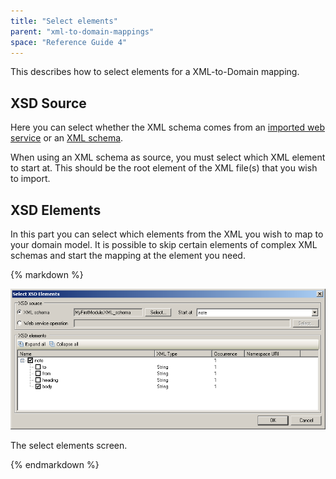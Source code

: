 ```yaml
---
title: "Select elements"
parent: "xml-to-domain-mappings"
space: "Reference Guide 4"
---
```

This describes how to select elements for a XML-to-Domain mapping.

## XSD Source

Here you can select whether the XML schema comes from an [imported web service](imported-web-services) or an [XML schema](xml-schemas).

When using an XML schema as source, you must select which XML element to start at. This should be the root element of the XML file(s) that you wish to import.

## XSD Elements

In this part you can select which elements from the XML you wish to map to your domain model. It is possible to skip certain elements of complex XML schemas and start the mapping at the element you need.

<div class="alert alert-info">{% markdown %}

![](attachments/819203/918232.png)

The select elements screen.

{% endmarkdown %}</div>
